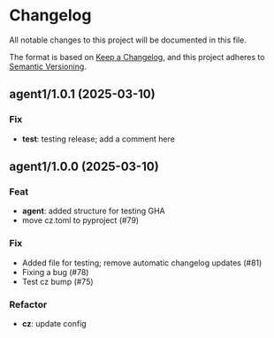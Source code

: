 # Changelog

All notable changes to this project will be documented in this file.

The format is based on [Keep a Changelog](https://keepachangelog.com/en/1.1.0/),
and this project adheres to [Semantic Versioning](https://semver.org/spec/v2.0.0.html).

## agent1/1.0.1 (2025-03-10)

### Fix

- **test**: testing release; add a comment here

## agent1/1.0.0 (2025-03-10)

### Feat

- **agent**: added structure for testing GHA
- move cz.toml to pyproject (#79)

### Fix

- Added file for testing; remove automatic changelog updates (#81)
- Fixing a bug (#78)
- Test cz bump (#75)

### Refactor

- **cz**: update config
